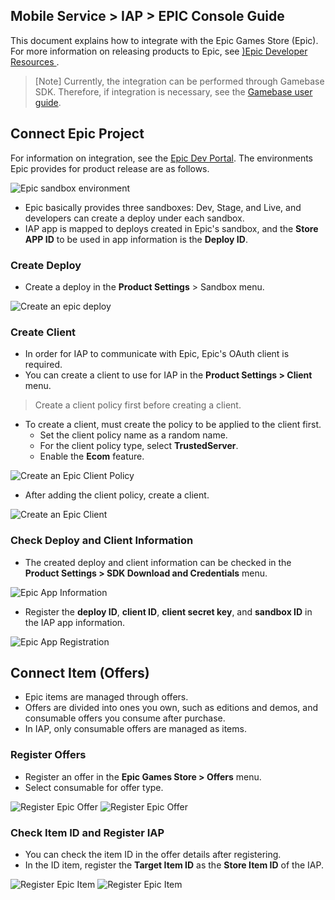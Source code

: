 ## Mobile Service > IAP > EPIC Console Guide

This document explains how to integrate with the Epic Games Store (Epic).
For more information on releasing products to Epic, see [)Epic Developer Resources ](https://dev.epicgames.com/docs/en-US).

>[Note]
> Currently, the integration can be performed through Gamebase SDK.
> Therefore, if integration is necessary, see the [Gamebase user guide](https://docs.nhncloud.com/en/Game/Gamebase/en/Overview).

## Connect Epic Project
For information on integration, see the [Epic Dev Portal](https://dev.epicgames.com/). 
The environments Epic provides for product release are as follows.

![Epic sandbox environment](https://kr1-api-object-storage.nhncloudservice.com/v1/AUTH_2acdfabf4efe4efc8a04c00b348110c9/cdn_origin/prod_iap/console_epic/epic_console_sandbox_01_kor.png)

* Epic basically provides three sandboxes: Dev, Stage, and Live, and developers can create a deploy under each sandbox.
* IAP app is mapped to deploys created in Epic's sandbox, and the **Store APP ID** to be used in app information is the **Deploy ID**.

### Create Deploy
* Create a deploy in the **Product Settings** > Sandbox menu.

![Create an epic deploy](https://kr1-api-object-storage.nhncloudservice.com/v1/AUTH_2acdfabf4efe4efc8a04c00b348110c9/cdn_origin/prod_iap/console_epic/epic_console_sandbox_02_kor.png)

### Create Client
* In order for IAP to communicate with Epic, Epic's OAuth client is required.
* You can create a client to use for IAP in the **Product Settings > Client** menu.
> Create a client policy first before creating a client.

* To create a client, must create the policy to be applied to the client first.
  * Set the client policy name as a random name.
  * For the client policy type, select **TrustedServer**.
  * Enable the **Ecom** feature.

![Create an Epic Client Policy](https://kr1-api-object-storage.nhncloudservice.com/v1/AUTH_2acdfabf4efe4efc8a04c00b348110c9/cdn_origin/prod_iap/console_epic/epic_console_app_05_kor.png)

* After adding the client policy, create a client.

![Create an Epic Client](https://kr1-api-object-storage.nhncloudservice.com/v1/AUTH_2acdfabf4efe4efc8a04c00b348110c9/cdn_origin/prod_iap/console_epic/epic_console_app_02_kor.png)

### Check Deploy and Client Information
* The created deploy and client information can be checked in the **Product Settings > SDK Download and Credentials** menu.

![Epic App Information](https://kr1-api-object-storage.nhncloudservice.com/v1/AUTH_2acdfabf4efe4efc8a04c00b348110c9/cdn_origin/prod_iap/console_epic/epic_console_app_03_kor.png)

* Register the **deploy ID**, **client ID**, **client secret key**, and **sandbox ID** in the IAP app information.

![Epic App Registration](https://kr1-api-object-storage.nhncloudservice.com/v1/AUTH_2acdfabf4efe4efc8a04c00b348110c9/cdn_origin/prod_iap/console_epic/epic_console_app_04_kor.png)


## Connect Item (Offers)
* Epic items are managed through offers.
* Offers are divided into ones you own, such as editions and demos, and consumable offers you consume after purchase.
* In IAP, only consumable offers are managed as items.

### Register Offers
* Register an offer in the **Epic Games Store > Offers** menu.
* Select consumable for offer type.

![Register Epic Offer](https://kr1-api-object-storage.nhncloudservice.com/v1/AUTH_2acdfabf4efe4efc8a04c00b348110c9/cdn_origin/prod_iap/console_epic/epic_console_item_01_kor.png)
![Register Epic Offer](https://kr1-api-object-storage.nhncloudservice.com/v1/AUTH_2acdfabf4efe4efc8a04c00b348110c9/cdn_origin/prod_iap/console_epic/epic_console_item_02_kor.png)

### Check Item ID and Register IAP
* You can check the item ID in the offer details after registering.
* In the ID item, register the **Target Item ID** as the **Store Item ID** of the IAP.

![Register Epic Item](https://kr1-api-object-storage.nhncloudservice.com/v1/AUTH_2acdfabf4efe4efc8a04c00b348110c9/cdn_origin/prod_iap/console_epic/epic_console_item_03_kor.png)
![Register Epic Item](https://kr1-api-object-storage.nhncloudservice.com/v1/AUTH_2acdfabf4efe4efc8a04c00b348110c9/cdn_origin/prod_iap/console_epic/epic_console_item_04_kor.png)
